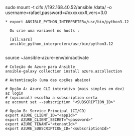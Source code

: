 sudo mount -t cifs //192.168.40.52/ansible /data/ -o username=rafael,password=#xxxxxxx#,vers=3.0

```
* export ANSIBLE_PYTHON_INTERPRETER=/usr/bin/python3.12

  Ou crie uma variavel no hosts :

  [all:vars]
  ansible_python_interpreter=/usr/bin/python3.12


```
source ~/ansible-azure-env/bin/activate


```
# Coleção do Azure para Ansible
ansible-galaxy collection install azure.azcollection

# Autenticação (uma das opções abaixo)

# Opção A: Azure CLI interativo (mais simples em dev)
az login
# (opcional) escolha a subscription certa
az account set --subscription "<SUBSCRIPTION_ID>"

# Opção B: Service Principal (CI/CD)
export AZURE_CLIENT_ID="<appId>"
export AZURE_CLIENT_SECRET="<password>"
export AZURE_TENANT="<tenantId>"
export AZURE_SUBSCRIPTION_ID="<subscriptionId>"
```